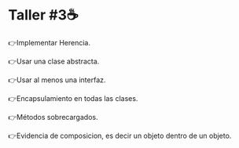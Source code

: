 # Taller #3☕

👉Implementar Herencia.

👉Usar una clase abstracta.

👉Usar al menos una interfaz.

👉Encapsulamiento en todas las clases.

👉Métodos sobrecargados.

👉Evidencia de composicion, es decir un objeto dentro de un objeto.
